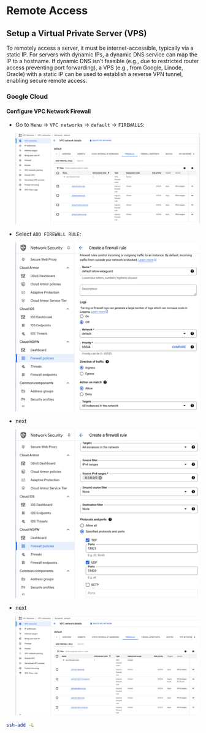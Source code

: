 # Remote Access

## Setup a Virtual Private Server (VPS)

To remotely access a server, it must be internet-accessible, typically via a static IP. For servers with dynamic IPs, a dynamic DNS service can map the IP to a hostname. If dynamic DNS isn’t feasible (e.g., due to restricted router access preventing port forwarding), a VPS (e.g., from Google, Linode, Oracle) with a static IP can be used to establish a reverse VPN tunnel, enabling secure remote access.

### Google Cloud

#### Configure VPC Network Firewall

- Go to `Menu` → `VPC networks` → `default` → `FIREWALLS`:

  ![Firewall configuration](../assets/configure-vps-firewall-00.png)

- Select `ADD FIREWALL RULE`:

  ![Firewall configuration](../assets/configure-vps-firewall-01.png)

- next

  ![Firewall configuration](../assets/configure-vps-firewall-02.png)

- next

  ![Firewall configuration](../assets/configure-vps-firewall-03.png)

``` sh
ssh-add -L
```
